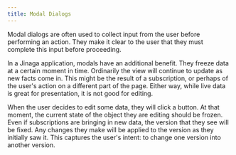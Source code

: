 ```yaml
---
title: Modal Dialogs
---
```


Modal dialogs are often used to collect input from the user before performing an action.
They make it clear to the user that they must complete this input before proceeding.

In a Jinaga application, modals have an additional benefit.
They freeze data at a certain moment in time.
Ordinarily the view will continue to update as new facts come in.
This might be the result of a subscription, or perhaps of the user's action on a different part of the page.
Either way, while live data is great for presentation, it is not good for editing.

When the user decides to edit some data, they will click a button.
At that moment, the current state of the object they are editing should be frozen.
Even if subscriptions are bringing in new data, the version that they see will be fixed.
Any changes they make will be applied to the version as they initially saw it.
This captures the user's intent: to change one version into another version.
